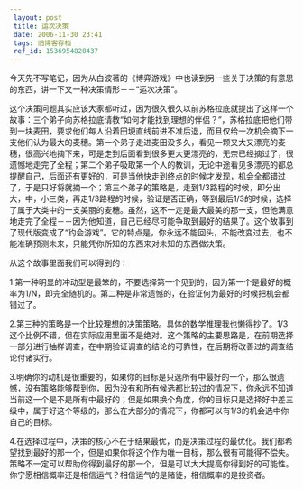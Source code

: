 ```yaml
---
 layout: post
 title: 运次决策
 date: 2006-11-30 23:41
 tags: 旧博客存档
 ref_id: 1536954820437
---
```

今天先不写笔记，因为从白波著的《博弈游戏》中也读到另一些关于决策的有意思的东西，讲一下又一种决策情形－－“运次决策”。



这个决策问题其实应该大家都听过，因为很久很久以前苏格拉底就提出了这样一个故事：三个弟子向苏格拉底请教“如何才能找到理想的伴侣？”，苏格拉底把他们带到一块麦田，要求他们每人沿着田埂直线前进不准后退，而且仅给一次机会摘下一支他们认为最大的麦穗。第一个弟子走进麦田没多久，看见一颗又大又漂亮的麦穗，很高兴地摘下来，可是走到后面看到很多更大更漂亮的，无奈已经摘过了，很遗憾地走完了全程；第二个弟子吸取第一个人的教训，无论中途看见多漂亮的都总提醒自己，后面还有更好的，可是当他快走到终点的时候才发现，机会全都错过了，于是只好将就摘一个；第三个弟子的策略是，走到1/3路程的时候，即分出大，中，小三类，再走1/3路程的时候，验证是否正确，等到最后1/3的时候，选择了属于大类中的一支美丽的麦穗。虽然，这不一定是最大最美的那一支，但他满意地走完了全程－－因为他知道，自己已经尽可能争取到最好的结果了。这个故事到了现代版变成了“约会游戏”。它的特点是，你永远不能回头，不能改变过去，也不能准确预测未来，只能凭你所知的东西来对未知的东西做决策。



从这个故事里面我们可以得到的：

1.第一种明显的冲动型是最笨的，不要选择第一个见到的，因为第一个是最好的概率为1/N，即完全随机的。第二种是非常遗憾的，在验证何为最好的时候把机会都错过了。

2.第三种的策略是一个比较理想的决策策略。具体的数学推理我也懒得抄了。1/3这个比例不错，但在实际应用里面不是绝对。这个策略的主要思路是，在前期选择一部分进行抽样调查，在中期验证调查的结论的可靠性，在后期将改善过的调查结论付诸实行。

3.明确你的动机是很重要的，如果你的目标是只选所有中最好的一个，那么很遗憾，没有策略能够帮到你，因为没有和所有候选都比较过的情况下，你永远不知道当前这一个是不是所有中最好的；但是如果换个角度，你的目标只是选择好中差三级中，属于好这个等级的，那么在大部分的情况下，你都可以有1/3的机会选中你自己的目标。

4.在选择过程中，决策的核心不在于结果最优，而是决策过程的最优化。我们都希望找到最好的那一个，但是如果你将这个作为唯一目标，那么很有可能得不偿失。策略不一定可以帮助你得到最好的那一个，但是可以大大提高你得到好的可能性。你宁愿相信概率还是相信运气？相信运气的是赌徒，相信概率的是投资者。



